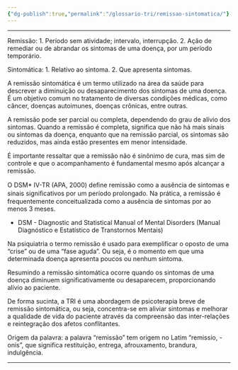 ```yaml
---
{"dg-publish":true,"permalink":"/glossario-tri/remissao-sintomatica/"}
---
```


---

Remissão: 1.  Período sem atividade; intervalo, interrupção. 2.  Ação de remediar ou de abrandar os sintomas de uma doença, por um período temporário.

Sintomática: 1. Relativo ao sintoma. 2. Que apresenta sintomas.

A remissão sintomática é um termo utilizado na área da saúde para descrever a diminuição ou desaparecimento dos sintomas de uma doença. É um objetivo comum no tratamento de diversas condições médicas, como câncer, doenças autoimunes, doenças crônicas, entre outras.

A remissão pode ser parcial ou completa, dependendo do grau de alívio dos sintomas. Quando a remissão é completa, significa que não há mais sinais ou sintomas da doença, enquanto que na remissão parcial, os sintomas são reduzidos, mas ainda estão presentes em menor intensidade.

É importante ressaltar que a remissão não é sinônimo de cura, mas sim de controle e que o acompanhamento é fundamental mesmo após alcançar a remissão.

O DSM* IV-TR (APA, 2000) deﬁne remissão como a ausência de sintomas e sinais signiﬁcativos por um período prolongado. Na prática, a remissão é frequentemente conceitualizada como a ausência de sintomas por ao menos 3 meses.
* DSM - Diagnostic and Statistical Manual of Mental Disorders (Manual Diagnóstico e Estatístico de Transtornos Mentais)  
  
Na psiquiatria o termo remissão é usado para exemplificar o oposto de uma “crise” ou de uma “fase aguda”. Ou seja, é o momento em que uma determinada doença apresenta poucos ou nenhum sintoma. 

Resumindo a remissão sintomática ocorre quando os sintomas de uma doença diminuem significativamente ou desaparecem, proporcionando alívio ao paciente.

De forma sucinta, a TRI é uma abordagem de psicoterapia breve de remissão sintomática, ou seja, concentra-se em aliviar sintomas e melhorar a qualidade de vida do paciente através da compreensão das inter-relações e reintegração dos afetos conflitantes.

Origem da palavra: a palavra “remissão” tem origem no Latim “remissio, -onis”, que significa restituição, entrega, afrouxamento, brandura, indulgência.



----



